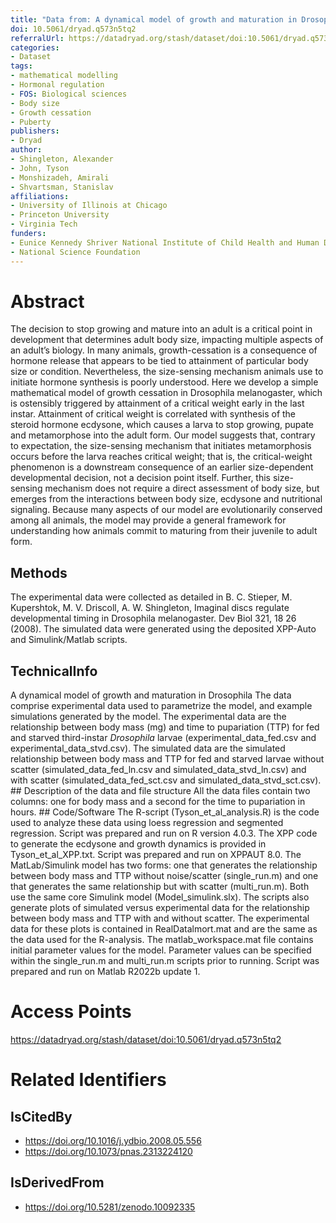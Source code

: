 ```yaml
---
title: "Data from: A dynamical model of growth and maturation in Drosophila"
doi: 10.5061/dryad.q573n5tq2
referralUrl: https://datadryad.org/stash/dataset/doi:10.5061/dryad.q573n5tq2
categories:
- Dataset
tags:
- mathematical modelling
- Hormonal regulation
- FOS: Biological sciences
- Body size
- Growth cessation
- Puberty
publishers:
- Dryad
author:
- Shingleton, Alexander
- John, Tyson
- Monshizadeh, Amirali
- Shvartsman, Stanislav
affiliations:
- University of Illinois at Chicago
- Princeton University
- Virginia Tech
funders:
- Eunice Kennedy Shriver National Institute of Child Health and Human Development
- National Science Foundation
---
```


# Abstract
The decision to stop growing and mature into an adult is a critical point in development that determines adult body size, impacting multiple aspects of an adult’s biology. In many animals, growth-cessation is a consequence of hormone release that appears to be tied to attainment of particular body size or condition. Nevertheless, the size-sensing mechanism animals use to initiate hormone synthesis is poorly understood. Here we develop a simple mathematical model of growth cessation in Drosophila melanogaster, which is ostensibly triggered by attainment of a critical weight early in the last instar. Attainment of critical weight is correlated with synthesis of the steroid hormone ecdysone, which causes a larva to stop growing, pupate and metamorphose into the adult form. Our model suggests that, contrary to expectation, the size-sensing mechanism that initiates metamorphosis occurs before the larva reaches critical weight; that is, the critical-weight phenomenon is a downstream consequence of an earlier size-dependent developmental decision, not a decision point itself. Further, this size-sensing mechanism does not require a direct assessment of body size, but emerges from the interactions between body size, ecdysone and nutritional signaling. Because many aspects of our model are evolutionarily conserved among all animals, the model may provide a general framework for understanding how animals commit to maturing from their juvenile to adult form.

## Methods
The experimental data were collected as detailed in B. C. Stieper, M. Kupershtok, M. V. Driscoll, A. W. Shingleton, Imaginal discs regulate developmental timing in Drosophila melanogaster. Dev Biol 321, 18 26 (2008). The simulated data were generated using the deposited XPP-Auto and Simulink/Matlab scripts.

## TechnicalInfo
A dynamical model of growth and maturation in Drosophila The data comprise experimental data used to parametrize the model, and example simulations generated by the model. The experimental data are the relationship between body mass (mg) and time to pupariation (TTP) for fed and starved third-instar *Drosophila* larvae (experimental_data_fed.csv and experimental_data_stvd.csv). The simulated data are the simulated relationship between body mass and TTP for fed and starved larvae without scatter (simulated_data_fed_ln.csv and simulated_data_stvd_ln.csv) and with scatter (simulated_data_fed_sct.csv and simulated_data_stvd_sct.csv). ## Description of the data and file structure All the data files contain two columns: one for body mass and a second for the time to pupariation in hours. ## Code/Software The R-script (Tyson_et_al_analysis.R) is the code used to analyze these data using loess regression and segmented regression. Script was prepared and run on R version 4.0.3. The XPP code to generate the ecdysone and growth dynamics is provided in Tyson_et_al_XPP.txt. Script was prepared and run on XPPAUT 8.0. The MatLab/Simulink model has two forms: one that generates the relationship between body mass and TTP without noise/scatter (single_run.m) and one that generates the same relationship but with scatter (multi_run.m). Both use the same core Simulink model (Model_simulink.slx). The scripts also generate plots of simulated versus experimental data for the relationship between body mass and TTP with and without scatter. The experimental data for these plots is contained in RealDatalmort.mat and are the same as the data used for the R-analysis. The matlab_workspace.mat file contains initial parameter values for the model. Parameter values can be specified within the single_run.m and multi_run.m scripts prior to running. Script was prepared and run on Matlab R2022b update 1.

# Access Points
https://datadryad.org/stash/dataset/doi:10.5061/dryad.q573n5tq2

# Related Identifiers
## IsCitedBy
- https://doi.org/10.1016/j.ydbio.2008.05.556
- https://doi.org/10.1073/pnas.2313224120
## IsDerivedFrom
- https://doi.org/10.5281/zenodo.10092335